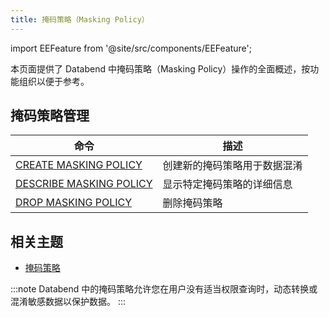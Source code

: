 ```yaml
---
title: 掩码策略（Masking Policy）
---
```

import EEFeature from '@site/src/components/EEFeature';

<EEFeature featureName='MASKING POLICY'/>

本页面提供了 Databend 中掩码策略（Masking Policy）操作的全面概述，按功能组织以便于参考。

## 掩码策略管理

| 命令 | 描述 |
|---------|-------------|
| [CREATE MASKING POLICY](create-mask-policy.md) | 创建新的掩码策略用于数据混淆 |
| [DESCRIBE MASKING POLICY](desc-mask-policy.md) | 显示特定掩码策略的详细信息 |
| [DROP MASKING POLICY](drop-mask-policy.md) | 删除掩码策略 |

## 相关主题

- [掩码策略](/guides/security/masking-policy)

:::note
Databend 中的掩码策略允许您在用户没有适当权限查询时，动态转换或混淆敏感数据以保护数据。
:::